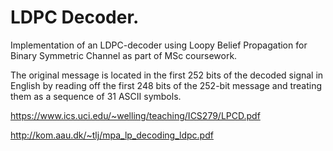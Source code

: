 # LDPC Decoder.
Implementation of an LDPC-decoder using Loopy Belief Propagation for Binary Symmetric Channel as part of MSc coursework.

The original message is located in the first 252 bits of the decoded signal in English by reading off the first 248 bits of the 252-bit message and treating them as a sequence of 31 ASCII symbols.


https://www.ics.uci.edu/~welling/teaching/ICS279/LPCD.pdf

http://kom.aau.dk/~tlj/mpa_lp_decoding_ldpc.pdf
